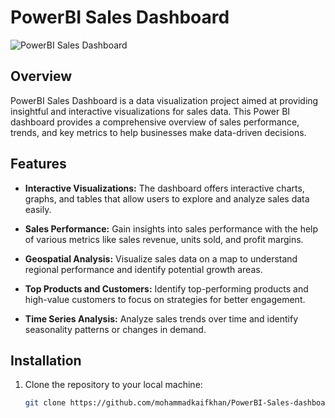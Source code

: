 # PowerBI Sales Dashboard

![PowerBI Sales Dashboard](https://github.com/mohammadkaifkhan/PowerBI-Sales-dashboard/blob/main/dashboard_screenshot.png)

## Overview

PowerBI Sales Dashboard is a data visualization project aimed at providing insightful and interactive visualizations for sales data. This Power BI dashboard provides a comprehensive overview of sales performance, trends, and key metrics to help businesses make data-driven decisions.

## Features

- **Interactive Visualizations:** The dashboard offers interactive charts, graphs, and tables that allow users to explore and analyze sales data easily.

- **Sales Performance:** Gain insights into sales performance with the help of various metrics like sales revenue, units sold, and profit margins.

- **Geospatial Analysis:** Visualize sales data on a map to understand regional performance and identify potential growth areas.

- **Top Products and Customers:** Identify top-performing products and high-value customers to focus on strategies for better engagement.

- **Time Series Analysis:** Analyze sales trends over time and identify seasonality patterns or changes in demand.

## Installation

1. Clone the repository to your local machine:

   ```bash
   git clone https://github.com/mohammadkaifkhan/PowerBI-Sales-dashboard.git
